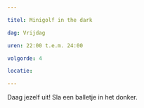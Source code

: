 ```yaml
---

titel: Minigolf in the dark

dag: Vrijdag

uren: 22:00 t.e.m. 24:00

volgorde: 4

locatie:

---
```


Daag jezelf uit! Sla een balletje in het donker.    